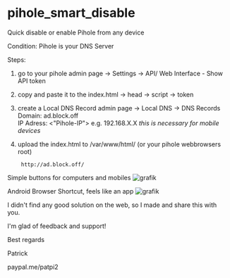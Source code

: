# pihole_smart_disable
Quick disable or enable Pihole from any device

Condition:
Pihole is your DNS Server

Steps: 
1. go to your pihole admin page -> Settings -> API/ Web Interface - Show API token
2. copy and paste it to the index.html -> head -> script -> token
3. create a Local DNS Record
    admin page -> Local DNS -> DNS Records 
                  Domain:    ad.block.off	
                  IP Adress: <"Pihole-IP"> e.g. 192.168.X.X
    *this is necessary for mobile devices*
4. upload the index.html to /var/www/html/ (or your pihole webbrowsers root)

        http://ad.block.off/

Simple buttons for computers and mobiles
![grafik](https://user-images.githubusercontent.com/10209780/118378495-93a9b900-b5d4-11eb-8e21-8404b54c23e9.png)


Android Browser Shortcut, feels like an app
![grafik](https://user-images.githubusercontent.com/10209780/118378553-f307c900-b5d4-11eb-85c7-a351a42ec628.png)

I didn't find any good solution on the web, so I made and share this with you.

I'm glad of feedback and support! 

Best regards

Patrick

paypal.me/patpi2
